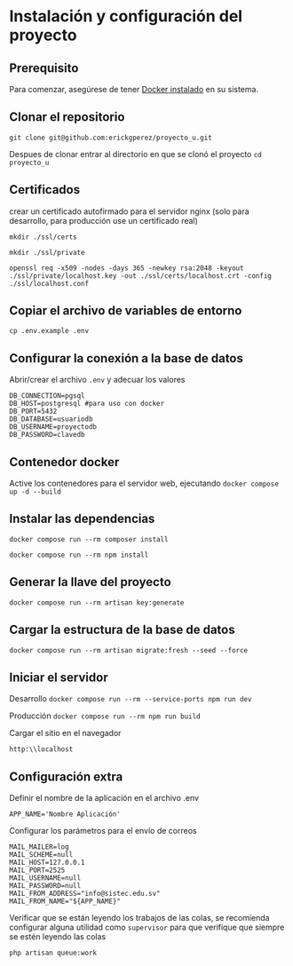 # Instalación y configuración del proyecto

## Prerequisito

Para comenzar, asegúrese de tener [Docker instalado](http://www.docker.com/) en su sistema.

## Clonar el repositorio

`git clone git@github.com:erickgperez/proyecto_u.git`

Despues de clonar entrar al directorio en que se clonó el proyecto
`cd proyecto_u`

## Certificados

crear un certificado autofirmado para el servidor nginx (solo para desarrollo, para producción use un certificado real)

`mkdir ./ssl/certs`

`mkdir ./ssl/private`

`openssl req -x509 -nodes -days 365 -newkey rsa:2048 -keyout ./ssl/private/localhost.key -out ./ssl/certs/localhost.crt -config ./ssl/localhost.conf`

## Copiar el archivo de variables de entorno

`cp .env.example .env`

## Configurar la conexión a la base de datos

Abrir/crear el archivo `.env` y adecuar los valores

```
DB_CONNECTION=pgsql
DB_HOST=postgresql #para uso con docker
DB_PORT=5432
DB_DATABASE=usuariodb
DB_USERNAME=proyectodb
DB_PASSWORD=clavedb
```

## Contenedor docker

Active los contenedores para el servidor web, ejecutando
`docker compose up -d --build`

## Instalar las dependencias

`docker compose run --rm composer install`

`docker compose run --rm npm install`

## Generar la llave del proyecto

`docker compose run --rm artisan key:generate`

## Cargar la estructura de la base de datos

`docker compose run --rm artisan migrate:fresh --seed --force`

## Iniciar el servidor

Desarrollo
`docker compose run --rm --service-ports npm run dev`

Producción
`docker compose run --rm npm run build`

Cargar el sitio en el navegador

`http:\\localhost`

## Configuración extra

Definir el nombre de la aplicación en el archivo .env

```
APP_NAME='Nombre Aplicación'
```

Configurar los parámetros para el envío de correos

```
MAIL_MAILER=log
MAIL_SCHEME=null
MAIL_HOST=127.0.0.1
MAIL_PORT=2525
MAIL_USERNAME=null
MAIL_PASSWORD=null
MAIL_FROM_ADDRESS="info@sistec.edu.sv"
MAIL_FROM_NAME="${APP_NAME}"
```

Verificar que se están leyendo los trabajos de las colas, se recomienda configurar alguna utilidad
como `supervisor` para que verifique que siempre se estén leyendo las colas

```
php artisan queue:work
```
